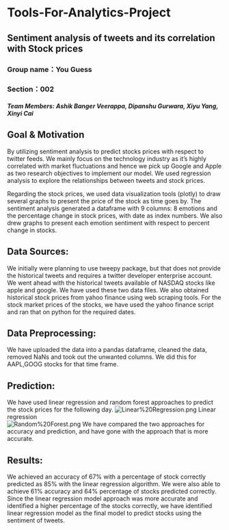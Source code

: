 # __Tools-For-Analytics-Project__

## Sentiment analysis of tweets and its correlation with Stock prices

### Group name：You Guess 
### Section：002
#### _Team Members: Ashik Banger Veerappa, Dipanshu Gurwara, Xiyu Yang, Xinyi Cai_

## Goal & Motivation 

By utilizing sentiment analysis to predict stocks prices with respect to twitter feeds. We mainly focus on the technology industry as it’s highly correlated with market fluctuations and hence we pick up Google and Apple as two research objectives to implement our model. We used regression analysis to explore the relationships between tweets and stock prices. 

Regarding the stock prices, we used data visualization tools (plotly) to draw several graphs to present the price of the stock as time goes by. The sentiment analysis generated a dataframe with 9 columns: 8 emotions and the percentage change in stock prices, with date as index numbers. We also drew graphs to present each emotion sentiment with respect to percent change in stocks. 

## Data Sources:

We initially were planning to use tweepy package, but that does not provide the historical tweets and requires a twitter developer enterprise account. We went ahead with the historical tweets available of NASDAQ stocks like apple and google. We have used these two data files. We also obtained historical stock prices from yahoo finance using web scraping tools. 
For the stock market prices of the stocks, we have used the yahoo finance script and ran that on python for the required dates.

## Data Preprocessing:

We have uploaded the data into a pandas dataframe, cleaned the data, removed NaNs and took out the unwanted columns. We did this for AAPL,GOOG stocks for that time frame.

## Prediction:

We have used linear regression and random forest approaches to predict the stock prices for the following day. 
![Linear%20Regression.png](https://github.com/dipanshugurwara/Tools-for-analytics-project/blob/master/Random%20Forest.png)
Linear regression						
![Random%20Forest.png](attachment:Random%20Forest.png)
We have compared the two approaches for accuracy and prediction, and have gone with the approach that is more accurate.

## Results:

We achieved an accuracy of 67% with a percentage of stock correctly predicted as 85% with the linear regression algorithm. We were also able to achieve 61% accuracy and 64% percentage of stocks predicted correctly. Since the linear regression model approach was more accurate and identified a higher percentage of the stocks correctly, we have identified linear regression model as the final model to predict stocks using the sentiment of tweets.


